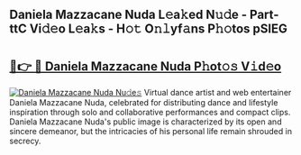 ## Daniela Mazzacane Nuda L𝚎a𝚔ed N𝚞𝚍e - Part-ttC Vi𝚍𝚎o L𝚎a𝚔s - H𝚘𝚝 O𝚗𝚕yf𝚊ns P𝚑𝚘tos pSlEG

# <h2><a href="http://kfeps4.oniu.top/?m=Daniela+Mazzacane+Nuda">🔗👉 🔴 Daniela Mazzacane Nuda P𝚑ot𝚘𝚜 V𝚒d𝚎o</a></h2>

[![Daniela Mazzacane Nuda Nu𝚍e𝚜](https://i.imgur.com/0qMVB7G.gif)](http://kfeps4.oniu.top/?m=Daniela+Mazzacane+Nuda)
Virtual dance artist and web entertainer Daniela Mazzacane Nuda, celebrated for distributing dance and lifestyle inspiration through solo and collaborative performances and compact clips. Daniela Mazzacane Nuda's public image is characterized by its open and sincere demeanor, but the intricacies of his personal life remain shrouded in secrecy.  
